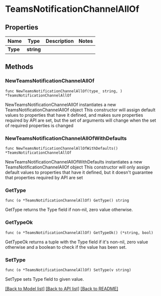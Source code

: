 # TeamsNotificationChannelAllOf

## Properties

Name | Type | Description | Notes
------------ | ------------- | ------------- | -------------
**Type** | **string** |  | 

## Methods

### NewTeamsNotificationChannelAllOf

`func NewTeamsNotificationChannelAllOf(type_ string, ) *TeamsNotificationChannelAllOf`

NewTeamsNotificationChannelAllOf instantiates a new TeamsNotificationChannelAllOf object
This constructor will assign default values to properties that have it defined,
and makes sure properties required by API are set, but the set of arguments
will change when the set of required properties is changed

### NewTeamsNotificationChannelAllOfWithDefaults

`func NewTeamsNotificationChannelAllOfWithDefaults() *TeamsNotificationChannelAllOf`

NewTeamsNotificationChannelAllOfWithDefaults instantiates a new TeamsNotificationChannelAllOf object
This constructor will only assign default values to properties that have it defined,
but it doesn't guarantee that properties required by API are set

### GetType

`func (o *TeamsNotificationChannelAllOf) GetType() string`

GetType returns the Type field if non-nil, zero value otherwise.

### GetTypeOk

`func (o *TeamsNotificationChannelAllOf) GetTypeOk() (*string, bool)`

GetTypeOk returns a tuple with the Type field if it's non-nil, zero value otherwise
and a boolean to check if the value has been set.

### SetType

`func (o *TeamsNotificationChannelAllOf) SetType(v string)`

SetType sets Type field to given value.



[[Back to Model list]](../README.md#documentation-for-models) [[Back to API list]](../README.md#documentation-for-api-endpoints) [[Back to README]](../README.md)


